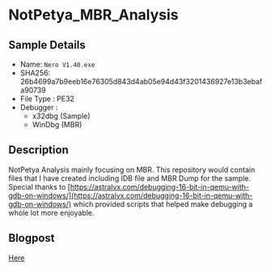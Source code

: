 # NotPetya_MBR_Analysis
## Sample Details
- Name: `Nero V1.40.exe`
- SHA256: 26b4699a7b9eeb16e76305d843d4ab05e94d43f3201436927e13b3ebafa90739
- File Type : PE32 
- Debugger : 
	- x32dbg (Sample)
	- WinDbg (MBR)

## Description
NotPetya Analysis mainly focusing on MBR. This repository would contain files that I have created including IDB file and MBR Dump for the sample.
Special thanks to [https://astralvx.com/debugging-16-bit-in-qemu-with-gdb-on-windows/](https://astralvx.com/debugging-16-bit-in-qemu-with-gdb-on-windows/)  which provided scripts that helped make debugging a whole lot more enjoyable.


## Blogpost
[Here](https://blog.0wl.sg/Posts/2025/Mar/20250225122153---BLG---Taking-a-look-into-NotPetya's-MBR-Corruption)


